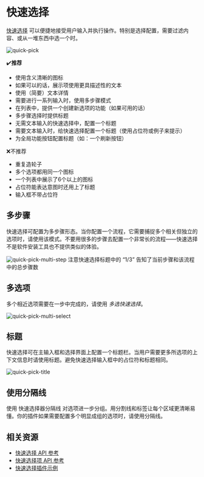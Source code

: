 # 快速选择

[快速选择](../extension-capabilities/common-capabilities.md#快速选择) 可以便捷地接受用户输入并执行操作。特别是选择配置，需要过滤内容、或从一堆东西中选一个时。

![quick-pick](https://code.visualstudio.com/assets/api/ux-guidelines/examples/quick-pick.png)


✔**️推荐**

- 使用含义清晰的图标
- 如果可以的话，展示项使用更具描述性的文本
- 使用（简要）文本详情
- 需要进行一系列输入时，使用多步骤模式
- 在列表中，提供一个创建新选项的功能（如果可用的话）
- 多步骤选择时提供标题
- 无需文本输入的快速选择中，配置一个标题
- 需要文本输入时，给快速选择配置一个标题（使用占位符或例子来提示）
- 为全局功能按钮配置标题（如：一个刷新按钮）

❌不推荐

- 重复造轮子
- 多个选项都用同一个图标
- 一个列表中展示了6个以上的图标
- 占位符能表达意图时还用上了标题
- 输入框不带占位符

## 多步骤

快速选择可配置为多步骤形态。当你配置一个流程，它需要捕捉多个相关但独立的选项时，请使用该模式。不要用很多的步骤去配置一个非常长的流程——快速选择不是软件安装工具也不提供类似的体验。

![quick-pick-multi-step](https://code.visualstudio.com/assets/api/ux-guidelines/examples/quick-pick-multi-step.png)
注意快速选择标题中的 “1/3” 告知了当前步骤和该流程中的总步骤数

## 多选项

多个相近选项需要在一步中完成的，请使用 *多选快速选择*。

![quick-pick-multi-select](https://code.visualstudio.com/assets/api/ux-guidelines/examples/quick-pick-multi-select.png)

## 标题

快速选择可在主输入框和选择界面上配置一个标题栏。当用户需要更多所选项的上下文信息时请使用标题。避免快速选择输入框中的占位符和标题相同。

![quick-pick-title](https://code.visualstudio.com/assets/api/ux-guidelines/examples/quick-pick-title.png)

## 使用分隔线

使用 快速选择器分隔线 对选项进一步分组。用分割线和标签让每个区域更清晰易懂。你的插件如果需要配置多个明显成组的选项时，请使用分隔线。

## 相关资源

- [快速选择 API 参考](https://code.visualstudio.com/api/references/vscode-api#QuickPick)
- [快速选择项 API 参考](https://code.visualstudio.com/api/references/vscode-api#QuickPickItem)
- [快速选择插件示例](https://github.com/microsoft/vscode-extension-samples/tree/main/quickinput-sample)